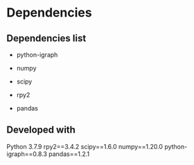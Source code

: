 # Dependencies

## Dependencies list


* python-igraph


* numpy


* scipy


* rpy2


* pandas

## Developed with

Python 3.7.9
rpy2==3.4.2
scipy==1.6.0
numpy==1.20.0
python-igraph==0.8.3
pandas==1.2.1
